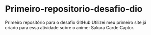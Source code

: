 # Primeiro-repositorio-desafio-dio
Primeiro repositório para o desafio GitHub
Utilizei meu primeiro site já criado para essa atividade sobre o anime:
Sakura Carde Captor.